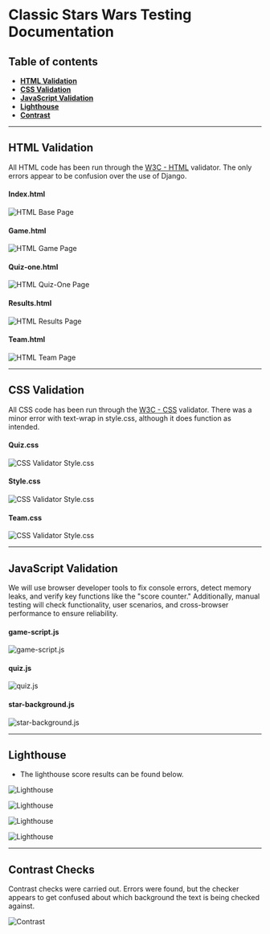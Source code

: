 # **Classic Stars Wars Testing Documentation**

## **Table of contents**
 - [**HTML Validation**](#html-validation)
 - [**CSS Validation**](#css-validation)
 - [**JavaScript Validation**](#javascript-validation)
 - [**Lighthouse**](#lighthouse)
 - [**Contrast**](#contrast)

<hr>

## **HTML Validation**

All HTML code has been run through the [W3C - HTML](https://validator.w3.org/) validator.  The only errors appear to be confusion over the use of Django.

#### **Index.html**
![HTML Base Page](/static/docs/w3c_about_team.jpg)

#### **Game.html**
![HTML Game Page](/static/docs/w3c_base_html.jpg)

#### **Quiz-one.html**
![HTML Quiz-One Page](/static/docs/w3c_base_html.jpg)


#### **Results.html**
![HTML Results Page](/static/docs/w3c_base_html.jpg)

#### **Team.html**
![HTML Team Page](/static/docs/w3c_base_html.jpg)


<hr>

## **CSS Validation**

All CSS code has been run through the [W3C - CSS](https://jigsaw.w3.org/css-validator/) validator.  There was a minor error with text-wrap in style.css, although it does function as intended.


#### **Quiz.css**
![CSS Validator Style.css](/static/docs/w3c_css_style_css.jpg)

#### **Style.css**
![CSS Validator Style.css](/static/docs/w3c_css_style_css.jpg)

#### **Team.css**

![CSS Validator Style.css](/static/docs/w3c_css_random_post_css.jpg)

<hr>

## **JavaScript Validation**

We will use browser developer tools to fix console errors, detect memory leaks, and verify key functions like the "score counter." Additionally, manual testing will check functionality, user scenarios, and cross-browser performance to ensure reliability.

#### **game-script.js**
![game-script.js](/static/docs/python_testing_admin_py.jpg)

#### **quiz.js**
![quiz.js](/static/docs/python_testing_apps_py.jpg)

#### **star-background.js**
![star-background.js](/static/docs/python_testing_forms_py.jpg)

<hr>

## **Lighthouse**
- The lighthouse score results can be found below.

![Lighthouse](/static/docs/lighthouse.jpg)

![Lighthouse](/static/docs/lighthouse_add_hack.jpg)

![Lighthouse](/static/docs/lighthouse_allhacks.jpg)

![Lighthouse](/static/docs/lighthouse_index.jpg)

<hr>

## **Contrast Checks**

Contrast checks were carried out.  Errors were found, but the checker appears to get confused about which background the text is being checked against.

![Contrast](/static/docs/lighthouse_team_contrast.jpg)